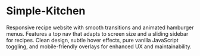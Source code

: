 # Simple-Kitchen
Responsive recipe website with smooth transitions and animated hamburger menus. Features a top nav that adapts to screen size and a sliding sidebar for recipes. Clean design, subtle hover effects, pure vanilla JavaScript toggling, and mobile-friendly overlays for enhanced UX and maintainability.
